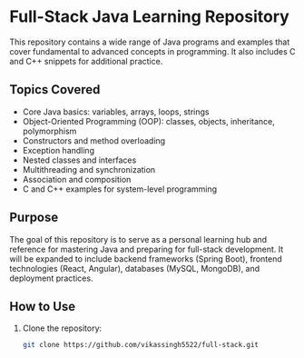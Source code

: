 # Full-Stack Java Learning Repository

This repository contains a wide range of Java programs and examples that cover
fundamental to advanced concepts in programming. It also includes C and C++
snippets for additional practice.

## Topics Covered
- Core Java basics: variables, arrays, loops, strings
- Object-Oriented Programming (OOP): classes, objects, inheritance, polymorphism
- Constructors and method overloading
- Exception handling
- Nested classes and interfaces
- Multithreading and synchronization
- Association and composition
- C and C++ examples for system-level programming

## Purpose
The goal of this repository is to serve as a personal learning hub and reference
for mastering Java and preparing for full-stack development. It will be expanded
to include backend frameworks (Spring Boot), frontend technologies (React, Angular),
databases (MySQL, MongoDB), and deployment practices.

## How to Use
1. Clone the repository:
   ```bash
   git clone https://github.com/vikassingh5522/full-stack.git
